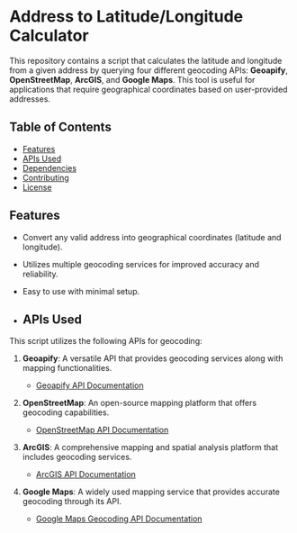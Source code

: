 # Address to Latitude/Longitude Calculator

This repository contains a script that calculates the latitude and longitude from a given address by querying four different geocoding APIs: **Geoapify**, **OpenStreetMap**, **ArcGIS**, and **Google Maps**. This tool is useful for applications that require geographical coordinates based on user-provided addresses.

## Table of Contents

- [Features](#features)
- [APIs Used](#apis-used)
- [Dependencies](#dependencies)
- [Contributing](#contributing)
- [License](#license)

## Features

- Convert any valid address into geographical coordinates (latitude and longitude).
- Utilizes multiple geocoding services for improved accuracy and reliability.
- Easy to use with minimal setup.

- ## APIs Used

This script utilizes the following APIs for geocoding:

1. **Geoapify**: A versatile API that provides geocoding services along with mapping functionalities.
   - [Geoapify API Documentation](https://apidocs.geoapify.com)

2. **OpenStreetMap**: An open-source mapping platform that offers geocoding capabilities.
   - [OpenStreetMap API Documentation](https://wiki.openstreetmap.org/wiki/OpenStreetMap_API)

3. **ArcGIS**: A comprehensive mapping and spatial analysis platform that includes geocoding services.
   - [ArcGIS API Documentation](https://developers.arcgis.com/rest/geocode/api-reference/geocoding-overview.htm)

4. **Google Maps**: A widely used mapping service that provides accurate geocoding through its API.
   - [Google Maps Geocoding API Documentation](https://developers.google.com/maps/documentation/geocoding/start)
